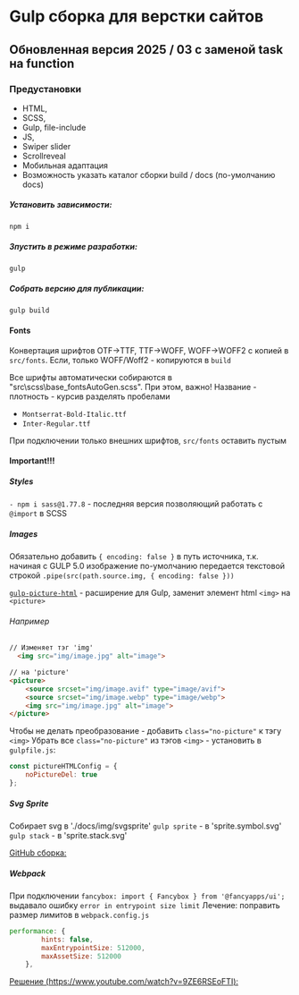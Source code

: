# Gulp сборка для верстки сайтов

## Обновленная версия 2025 / 03 с заменой task на function

### Предустановки

- HTML,
- SCSS,
- Gulp, file-include
- JS,
- Swiper slider
- Scrollreveal
- Мобильная адаптация
- Возможность указать каталог сборки build / docs (по-умолчанию docs)

##### Установить зависимости:

```bash
npm i
```

##### Зпустить в режиме разработки:

```bash
gulp
```

##### Собрать версию для публикации:

```bash
gulp build
```

#### Fonts

Конвертация шрифтов OTF->TTF, TTF->WOFF, WOFF->WOFF2 с копией в `src/fonts`. Если, только WOFF/Woff2 - копируются в `build`

Все шрифты автоматически собираются в "src\scss\base\_fontsAutoGen.scss".
При этом, важно! Название - плотность - курсив разделять пробелами

- `Montserrat-Bold-Italic.ttf`
- `Inter-Regular.ttf`

При подключении только внешних шрифтов, `src/fonts` оставить пустым

#### Important!!!

##### Styles

`- npm i sass@1.77.8` - последняя версия позволяющий работать с `@import` в SCSS

##### Images

Обязательно добавить `{ encoding: false }` в путь источника, т.к. начиная с GULP 5.0 изображение по-умолчанию передается текстовой строкой
`.pipe(src(path.source.img, { encoding: false }))`

[`gulp-picture-html`](https://github.com/WpWebr/gulp-picture-html) - расширение для Gulp, заменит элемент html `<img>` на `<picture>`

###### Например

```html
// Изменяет тэг 'img'
  <img src="img/image.jpg" alt="image">
```

```html
// на 'picture'
<picture>
    <source srcset="img/image.avif" type="image/avif">
    <source srcset="img/image.webp" type="image/webp">
    <img src="img/image.jpg" alt="image">
</picture>
```

Чтобы не делать преобразование - добавить `class="no-picture"` к тэгу `<img>`
Убрать все  `class="no-picture"` из тэгов `<img>` - установить в `gulpfile.js`:

```js
const pictureHTMLConfig = {
    noPictureDel: true
};
```

##### Svg Sprite

Собирает svg в './docs/img/svgsprite'
`gulp sprite` - в 'sprite.symbol.svg'
`gulp stack` - в 'sprite.stack.svg'

[GitHub сборка:](https://github.com/Kovalchuk-Alexandr/Gulp-v04-2025.git)

##### Webpack

При подключении `fancybox: import { Fancybox } from '@fancyapps/ui';`
выдавало ошибку `error in entrypoint size limit`
Лечение: поправить размер лимитов в `webpack.config.js`

```js
performance: {
        hints: false,
        maxEntrypointSize: 512000,
        maxAssetSize: 512000
    },
```

[Решение (https://www.youtube.com/watch?v=9ZE6RSEoFTI):](https://www.youtube.com/watch?v=9ZE6RSEoFTI)
